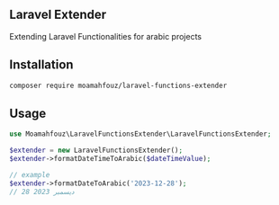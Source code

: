 ## Laravel Extender

Extending Laravel Functionalities for arabic projects

## Installation

```bash
composer require moamahfouz/laravel-functions-extender
```

## Usage

```php 
use Moamahfouz\LaravelFunctionsExtender\LaravelFunctionsExtender;

$extender = new LaravelFunctionsExtender();
$extender->formatDateTimeToArabic($dateTimeValue);

// example
$extender->formatDateToArabic('2023-12-28'); 
// 28 ديسمبر 2023 

```
